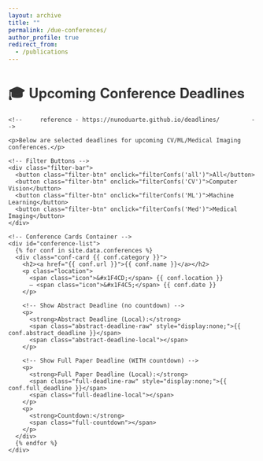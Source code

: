 ```yaml
---
layout: archive
title: ""
permalink: /due-conferences/
author_profile: true
redirect_from:
  - /publications
---
```


<div class="page-content">
  <div class="wrapper">
    <h1>🎓 Upcoming Conference Deadlines</h1>

    <!--     reference - https://nunoduarte.github.io/deadlines/         -->

    <p>Below are selected deadlines for upcoming CV/ML/Medical Imaging conferences.</p>

    <!-- Filter Buttons -->
    <div class="filter-bar">
      <button class="filter-btn" onclick="filterConfs('all')">All</button>
      <button class="filter-btn" onclick="filterConfs('CV')">Computer Vision</button>
      <button class="filter-btn" onclick="filterConfs('ML')">Machine Learning</button>
      <button class="filter-btn" onclick="filterConfs('Med')">Medical Imaging</button>
    </div>

    <!-- Conference Cards Container -->
    <div id="conference-list">
      {% for conf in site.data.conferences %}
      <div class="conf-card {{ conf.category }}">
        <h2><a href="{{ conf.url }}">{{ conf.name }}</a></h2>
        <p class="location">
          <span class="icon">&#x1F4CD;</span> {{ conf.location }}
          — <span class="icon">&#x1F4C5;</span> {{ conf.date }}
        </p>

        <!-- Show Abstract Deadline (no countdown) -->
        <p>
          <strong>Abstract Deadline (Local):</strong>
          <span class="abstract-deadline-raw" style="display:none;">{{ conf.abstract_deadline }}</span>
          <span class="abstract-deadline-local"></span>
        </p>

        <!-- Show Full Paper Deadline (WITH countdown) -->
        <p>
          <strong>Full Paper Deadline (Local):</strong>
          <span class="full-deadline-raw" style="display:none;">{{ conf.full_deadline }}</span>
          <span class="full-deadline-local"></span>
        </p>
        <p>
          <strong>Countdown:</strong>
          <span class="full-countdown"></span>
        </p>
      </div>
      {% endfor %}
    </div>
  </div>
</div>

<!-- Script Section -->
<script>
// 1) Convert stored ISO strings to local text
function localizeDeadlines() {
  document.querySelectorAll(".conf-card").forEach(card => {
    // Abstract
    const abstractRawEl = card.querySelector(".abstract-deadline-raw");
    const abstractLocalEl = card.querySelector(".abstract-deadline-local");
    if (abstractRawEl && abstractLocalEl) {
      const d = new Date(abstractRawEl.textContent.trim());
      abstractLocalEl.textContent = d.toLocaleString();
    }
    // Full
    const fullRawEl = card.querySelector(".full-deadline-raw");
    const fullLocalEl = card.querySelector(".full-deadline-local");
    if (fullRawEl && fullLocalEl) {
      const d = new Date(fullRawEl.textContent.trim());
      fullLocalEl.textContent = d.toLocaleString();
    }
  });
}

// 2) Update countdown text & fade out passed
function updateCountdowns() {
  document.querySelectorAll(".conf-card").forEach(card => {
    const fullDeadlineStr = card.querySelector(".full-deadline-raw").textContent.trim();
    const fullDiff = new Date(fullDeadlineStr) - new Date(); // ms until deadline
    const fullCountdownEl = card.querySelector(".full-countdown");

    if (fullDiff > 0) {
      // Deadline in the future
      const days = Math.floor(fullDiff / (1000 * 60 * 60 * 24));
      const hours = Math.floor((fullDiff / (1000 * 60 * 60)) % 24);
      const mins = Math.floor((fullDiff / (1000 * 60)) % 60);
      fullCountdownEl.textContent = `${days}d ${hours}h ${mins}m`;
      card.style.opacity = 1;
    } else {
      // Deadline passed
      fullCountdownEl.textContent = "⏱ Deadline passed";
      card.style.opacity = 0.5;
    }
  });

  // After updating the countdown text, reorder the conferences
  reorderConferences();
}

// 3) Reorder conferences so upcoming are on top (ascending time left), then passed (ascending time since)
function reorderConferences() {
  const list = document.getElementById("conference-list");
  // Grab all conf-cards, compute time diff
  const cards = [...document.querySelectorAll(".conf-card")].map(card => {
    const fullDeadlineStr = card.querySelector(".full-deadline-raw").textContent.trim();
    const diff = new Date(fullDeadlineStr) - new Date();  // ms
    return { card, diff };
  });

  // Split into upcoming vs passed
  const upcoming = cards.filter(c => c.diff > 0);
  const passed = cards.filter(c => c.diff <= 0);

  // Sort each group by ascending diff
  // (So smaller positive -> soonest deadline is top,
  //  and among passed: the earliest-passed conf is first.)
  upcoming.sort((a, b) => a.diff - b.diff);
  passed.sort((a, b) => a.diff - b.diff);

  // Remove old cards from the DOM
  cards.forEach(c => c.card.remove());

  // Append upcoming, then passed
  upcoming.forEach(c => list.appendChild(c.card));
  passed.forEach(c => list.appendChild(c.card));
}

// 4) Filter function remains unchanged
function filterConfs(category) {
  document.querySelectorAll(".conf-card").forEach(card => {
    if (category === 'all' || card.classList.contains(category)) {
      card.style.display = 'block';
    } else {
      card.style.display = 'none';
    }
  });
}

// INITIALIZE
localizeDeadlines();
updateCountdowns();

// Update countdown every minute
setInterval(updateCountdowns, 60 * 1000);
</script>

<!-- CSS Styles -->
<style>
/* Overall container */
.page-content .wrapper {
  max-width: 800px;
  margin: 0 auto;
  font-family: 'Helvetica Neue', Helvetica, Arial, sans-serif;
  color: #333;
}

/* Filter Bar */
.filter-bar {
  display: flex;
  flex-wrap: wrap;
  margin-bottom: 1.5rem;
  gap: 0.5rem;
}
.filter-btn {
  background-color: #fff;
  color: #007bff;
  border: 1px solid #007bff;
  padding: 0.5rem 1rem;
  font-size: 0.9rem;
  border-radius: 5px;
  cursor: pointer;
  transition: background-color 0.2s ease, color 0.2s ease;
}
.filter-btn:hover {
  background-color: #007bff;
  color: #fff;
}

/* Conference Card */
.conf-card {
  border-radius: 8px;
  box-shadow: 0 2px 6px rgba(0,0,0,0.1);
  padding: 1rem 1.25rem;
  margin-bottom: 1.5rem;
  background-color: #fff;
  transition: transform 0.2s ease, box-shadow 0.2s ease;
}
.conf-card:hover {
  transform: translateY(-2px);
  box-shadow: 0 4px 10px rgba(0,0,0,0.15);
}
.conf-card h2 {
  margin-top: 0;
  margin-bottom: 0.5rem;
  font-size: 1.25rem;
}
.conf-card h2 a {
  color: #007bff;
  text-decoration: none;
}
.conf-card h2 a:hover {
  text-decoration: underline;
}

/* Location line */
.location {
  font-size: 0.95rem;
  margin-bottom: 0.5rem;
  color: #555;
}
.icon {
  margin-right: 4px;
}
</style>
